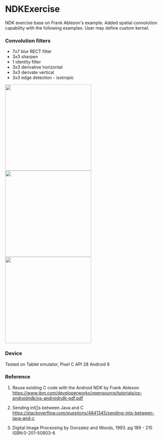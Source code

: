 # NDKExercise
NDK exercise base on Frank Ableson's example.  Added spatial convolution capability with the following examples.  User may define custom kernel.

### Convolution filters 
- 7x7 blur RECT filter
- 3x3 sharpen
- 1 identity filter
- 3x3 derivative horizontal
- 3x3 derivate vertical
- 3x3 edge detection - isotropic

<img width="280" src="https://user-images.githubusercontent.com/1282659/49413992-6c7a0c80-f737-11e8-8dcd-e1160f64513f.png"><img width="280" src="https://user-images.githubusercontent.com/1282659/49452005-feb8f980-f7a5-11e8-92bf-1c1add07f123.png"><img width="280" src="https://user-images.githubusercontent.com/1282659/49452012-0082bd00-f7a6-11e8-980f-2d7821e9aa18.png">

### Device
Tested on Tablet emulator, Pixel C API 28 Android 9

### Reference

1. Reuse existing C code with the Android NDK by Frank Ableson
   https://www.ibm.com/developerworks/opensource/tutorials/os-androidndk/os-androidndk-pdf.pdf
   
2. Sending int[]s between Java and C                                     
   https://stackoverflow.com/questions/4841345/sending-ints-between-java-and-c

3. Digital Image Processing by Gonzalez and Woods, 1993. pg 189 - 215 ISBN:0-201-50803-6
